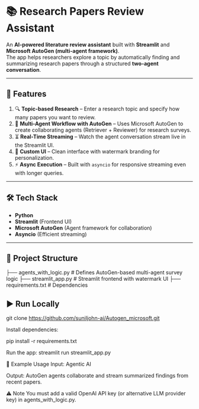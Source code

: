 # 📚 Research Papers Review Assistant  

An **AI-powered literature review assistant** built with **Streamlit** and **Microsoft AutoGen (multi-agent framework)**.  
The app helps researchers explore a topic by automatically finding and summarizing research papers through a structured **two-agent conversation**.  

---

## 🚀 Features  
1. 🔍 **Topic-based Research** – Enter a research topic and specify how many papers you want to review.  
2. 🤖 **Multi-Agent Workflow with AutoGen** – Uses Microsoft AutoGen to create collaborating agents (Retriever + Reviewer) for research surveys.  
3. ⏳ **Real-Time Streaming** – Watch the agent conversation stream live in the Streamlit UI.  
4. 🎨 **Custom UI** – Clean interface with watermark branding for personalization.  
5. ⚡ **Async Execution** – Built with `asyncio` for responsive streaming even with longer queries.  

---

## 🛠️ Tech Stack  
- **Python**  
- **Streamlit** (Frontend UI)  
- **Microsoft AutoGen** (Agent framework for collaboration)   
- **Asyncio** (Efficient streaming)  

---

## 📂 Project Structure  

├── agents_with_logic.py # Defines AutoGen-based multi-agent survey logic
├── streamlit_app.py # Streamlit frontend with watermark UI
├── requirements.txt # Dependencies


## ▶️ Run Locally  

   git clone https://github.com/suniljohn-ai/Autogen_microsoft.git

   
Install dependencies:

pip install -r requirements.txt

Run the app:
streamlit run streamlit_app.py

📌 Example Usage
Input: Agentic AI

Output: AutoGen agents collaborate and stream summarized findings from recent papers.

⚠️ Note
You must add a valid OpenAI API key (or alternative LLM provider key) in agents_with_logic.py.

